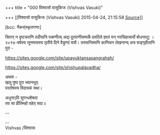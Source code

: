 +++
title = "000 विश्वासो वासुकिजः (Vishvas Vasuki)"

+++
[[विश्वासो वासुकिजः (Vishvas Vasuki)	2015-04-24, 21:15:58 [Source](https://groups.google.com/g/samskrita/c/YxYSNNjBMwg)]]



\[bcc: नैकस्ंस्कृतगणाः\]  
  
चिरान् न दृष्टचराणि तदीयानि पत्त्राणीत्य् अद्य दूरवाणीसम्पर्के प्रयतिते ज्ञातं यन् नरसिंहाचार्यो बोधनपटुः । २०१४-वर्षस्य जूनमासस्य तृतीये दिने वैकुण्ठं ययौ। तस्यान्तिमानि कानिचन लेखनान्य् अत्र सङ्गृहीतानि पुरा -  
  

<https://sites.google.com/site/upayuktansasangrahah/>  

<https://sites.google.com/site/shishupalavadha/>  
  
अथवा -  
खलु पुष्प पुरा भवानभूत्  
परतोषस्य विदायकं यथा।

अधुनाऽपि सुगन्धशेषता  
तव सा प्रीतिमहो वहेत् सदा॥

  
  

--  

--  
Vishvas /विश्वासः  
  

